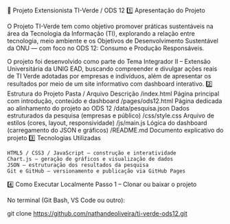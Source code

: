 🌱 Projeto Extensionista TI-Verde / ODS 12
1️⃣ Apresentação do Projeto

O Projeto TI-Verde tem como objetivo promover práticas sustentáveis na área da Tecnologia da Informação (TI), explorando a relação entre tecnologia, meio ambiente e os Objetivos de Desenvolvimento Sustentável da ONU — com foco no ODS 12: Consumo e Produção Responsáveis.

O projeto foi desenvolvido como parte do Tema Integrador II – Extensão Universitária da UNIG EAD, buscando compreender e divulgar ações reais de TI Verde adotadas por empresas e indivíduos, além de apresentar os resultados por meio de um site informativo com dashboard interativo.
2️⃣ Estrutura do Projeto
Pasta / Arquivo 	Descrição
/index.html 	Página principal com introdução, conteúdo e dashboard
/pages/ods12.html 	Página dedicada ao alinhamento do projeto ao ODS 12
/data/pesquisa.json 	Dados estruturados da pesquisa (empresas e público)
/css/style.css 	Arquivo de estilos (cores, layout, responsividade)
/js/main.js 	Lógica do dashboard (carregamento do JSON e gráficos)
/README.md 	Documento explicativo do projeto
3️⃣ Tecnologias Utilizadas

    HTML5 / CSS3 / JavaScript – construção e interatividade
    Chart.js – geração de gráficos e visualização de dados
    JSON – estruturação dos resultados da pesquisa
    Git e GitHub – versionamento e publicação via GitHub Pages

4️⃣ Como Executar Localmente
Passo 1 – Clonar ou baixar o projeto

No terminal (Git Bash, VS Code ou outro):

git clone https://github.com/nathandeoliveira/ti-verde-ods12.git


